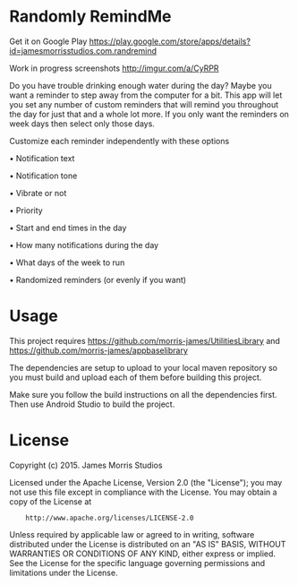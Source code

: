# Randomly RemindMe

Get it on Google Play https://play.google.com/store/apps/details?id=jamesmorrisstudios.com.randremind

Work in progress screenshots http://imgur.com/a/CyRPR

Do you have trouble drinking enough water during the day? Maybe you want a reminder to step away from the computer for a bit. This app will let you set any number of custom reminders that will remind you throughout the day for just that and a whole lot more. If you only want the reminders on week days then select only those days.

Customize each reminder independently with these options

• Notification text

• Notification tone

• Vibrate or not

• Priority

• Start and end times in the day

• How many notifications during the day

• What days of the week to run

• Randomized reminders (or evenly if you want)

# Usage
This project requires https://github.com/morris-james/UtilitiesLibrary and https://github.com/morris-james/appbaselibrary

The dependencies are setup to upload to your local maven repository so you must build and upload each of them before building this project.

Make sure you follow the build instructions on all the dependencies first.
Then use Android Studio to build the project.

# License
Copyright (c) 2015.  James Morris Studios

Licensed under the Apache License, Version 2.0 (the "License");
you may not use this file except in compliance with the License.
You may obtain a copy of the License at

        http://www.apache.org/licenses/LICENSE-2.0

Unless required by applicable law or agreed to in writing, software
distributed under the License is distributed on an "AS IS" BASIS,
WITHOUT WARRANTIES OR CONDITIONS OF ANY KIND, either express or implied.
See the License for the specific language governing permissions and
limitations under the License.
